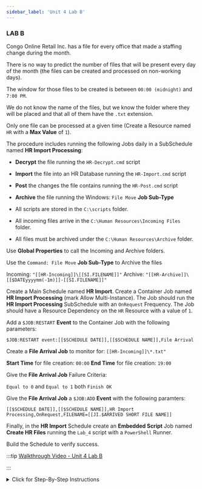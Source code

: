```yaml
---
sidebar_label: 'Unit 4 Lab B'
---
```


### LAB B

Congo Online Retail Inc. has a file for every office that made a staffing change during the month. 

There is no way to predict the number of files that will be present every day of the month (the files can be created and processed on non-working days). 

The window for those files to be created is between ```00:00 (midnight)``` and ```7:00 PM```. 

We do not know the name of the files, but we know the folder where they will be placed and that all of them have the ```.txt``` extension.

Only one file can be processed at a given time (Create a Resource named ```HR``` with a **Max Value** of ```1```). 

The procedure includes running the following Jobs daily in a SubSchedule named **HR Import Processing**:

* **Decrypt** the file running the ```HR-Decrypt.cmd``` script
* **Import** the file into an HR Database running the ```HR-Import.cmd``` script
* **Post** the changes the file contains running the ```HR-Post.cmd``` script
* **Archive** the file running the Windows: ```File Move``` **Job Sub-Type**  

* All scripts are stored in the ```C:\scripts``` folder.
* All incoming files arrive in the ```C:\Human Resources\Incoming Files``` folder.
* All files must be archived under the ```C:\Human Resources\Archive``` folder.

Use **Global Properties** to call the Incoming and Archive folders.

Use the ```Command: File Move``` **Job Sub-Type** to Archive the files 

Incoming: ```"[[HR-Incoming]]\[[SI.FILENAME]]"```
Archive: ```"[[HR-Archive]]\[[$DATEyyyymm(-1m)]]-[[SI.FILENAME]]"```

Create a Main Schedule named **HR Import**. Create a Container Job named **HR Import Processing** (mark Allow Multi-Instance). The Job should run the **HR Import Processing** SubSchedule with an ```OnRequest``` Frequency. The Job should have a Resource Dependency on the ```HR``` Resource with a value of ```1```.

Add a ```$JOB:RESTART``` **Event** to the Container Job with the following parameters:

```
$JOB:RESTART event:[[$SCHEDULE DATE]],[[$SCHEDULE NAME]],File Arrival
```

Create a **File Arrival Job** to monitor for: ```[[HR-Incoming]]\*.txt"```

**Start Time** for file creation: ```00:00```
**End Time** for file creation: ```19:00```

Give the **File Arrival Job** Failure Criteria:

```Equal to 0``` and ```Equal to 1``` both ```Finish OK```

Give the **File Arrival Job** a ```$JOB:ADD``` **Event** with the following paramters:

```
[[$SCHEDULE DATE]],[[$SCHEDULE NAME]],HR Import Processing,OnRequest,FILENAME=[[JI.$ARRIVED SHORT FILE NAME]]
```

Finally, in the **HR Import** Schedule create an **Embedded Script** Job named **Create HR Files** running the ```Lab_4``` script with a ```PowerShell``` Runner.

Build the Schedule to verify success.

<!--
<div>
<video width="320" height="240" controls>
  <source src="videobasic/U4LabB.mp4" type="video/mp4"></source>
Your browser does not support the video tag.
</video>
</div>
-->

:::tip [Walkthrough Video - Unit 4 Lab B](../static/videobasic/U4LabB.mp4)

:::

<details>

<summary>Click for Step-By-Step Instructions</summary>

**Lab Instructions**:  

* Create a **Resource** called **HR** and give it a **Max Value** of ```1```  
* Create a **Global Property** for the **Incoming** folder (for example: **HR-Incoming**)  
* Create a **Global Property** for the **Archive** folder (for example: **HR-Archive**)  
* Create a **SubSchedule** named **HR Import Processing** (this must be a **Monday-Sunday** Schedule Calendar) and add **Documentation** to the Schedule  

* Create **4 Windows Jobs** in the **HR Import Processing SubSchedule** named (in the order listed):  
	* HR-Decrypt  
	```HR-Decrypt.cmd```
	* HR-Import  
	```HR-Import.cmd```
	* HR-Post  
	```HR-Post.cmd```
	* HR-Archive  
		* Use the ```Command: File Move``` Job Sub-Type
		* Use a combination of the **Incoming Global Property** and the ```[[SI.FILENAME]]``` for the **SOURCE**.  
		Example:   
		```“[[HR-Incoming]]\[[SI.FILENAME]]”```

	* Use a combination of the **Archive Global Property**, the ```[[SI.FILENAME]]``` and the **current date** with a ```(-1m)``` offset for the **DESTINATION**.   
    :::note Example   
    ```“[[HR-Archive]]\[[$DATEyyyymm(-1m)]]-[[SI.FILENAME]]”``` 
    :::

:::note
The **Schedule Instance Property** ```[[SI.FILENAME]]``` will be passed by the **File Arrival JOB:ADD Event**
:::

* These Jobs need to run as the ```SMATRAINING\SMAUSER``` User ID
* These Jobs need to run on the ```SMATRAINING``` machine
* These Jobs must run every day
* Do not forget to add **Documentation** to all Jobs
* The Jobs must run in this order:
	* Decrypt
	* Import
	* Post
	* Archive
* Use the Property that points to the ```C:\Scripts``` path for the **Command Lines**

* Create a **main Schedule** named **HR Import** (this must be a **Monday-Sunday** Schedule Calendar)
* **Auto-build** the Schedule ```7``` days in advance for ```1``` day
* **Auto-delete** the Schedule for ```7``` days ago
* Add **Documentation** for the Schedule 
* Create a **Container Job** in the **HR Import Schedul**e named **HR Import Processing**
* The **Container Job** should run the **HR Import Processing SubSchedule**
* The container Job should **Allow Multi-Instance** 
* Add **Documentation**
* Give an **OnRequest** Frequency 
* Give the Job a **Resource Dependency** of ```1```
* Once the **Container Job** “Finishes OK” have an **Event** to do a ```$JOB:RESTART```, for the **File Arrival** Job
	* These are the parameters for the ```$JOB:RESTART``` event:  
```[[$SCHEDULE DATE]],[[$SCHEDULE NAME]],File Arrival```

* Create a File Arrival Job named **File Arrival**
* *Monitor for the following:
```“[[HR-Incoming]]\*.txt”```  
Or   
```“C:\Human Resources\Incoming Files\*.txt”```   
* **Start Time** for file creation should be ```00:00``` (midnight) 
* **End Time** for the file creation should be ```7:00PM```
* Add **Failure Criteria**
	* Set **Comparison Operator** “Equal To” Value “0” Result “Finish OK”   
    And/Or  
	* “OR” Comparison Operator “**Equal To**” Value ```1``` Result “**Finish OK**”   
	* Add **Documentation**
	* Use the ```$JOB:ADD``` **Event** for the txt files when the **File Arrival** finds a **.txt** file
		* The **Event** will add the **Container Job** to the **HR Import Schedule** in the daily
		* **Add** an **Event** to the **File Arrival Job** to pass a **Job Instance Property** named ```[[JI.FILENAME]]``` to capture the file name
* These are the parameters for the ```$JOB:ADD``` Event:
```
[[$SCHEDULE DATE]],[[$SCHEDULE NAME]],HR Import Processing,OnRequest,FILENAME=[[JI.$ARRIVED SHORT FILE NAME]]
```

* To be able to test the configuration, add an **Embedded Script Job** named **Create HR Files** to the **HR Import Schedule**
* The script will create the files under the: 
```C:\Human Resources\Incoming Files``` folder
* Configure the **Windows Job** to use Job Action **Embedded Script** and select the ```Lab_4 script``` 
	* Do not forget to select ```PowerShell``` as the **Runner**
* The Job must run on the ```SMATRAINING``` machine under the ```SMATRAINING\SMAUSER``` account
* Give it the Frequency **Monday-Sunday**
* Add **Documentation**

* Before building the Schedule for today, use the **Workflow Designer** to check your configuration. 

#### HR Import Processing (The SubSchedule)

<a href="imgbasic/445.png" target="_blank"><img src="imgbasic/445.png" width="400"></img></a>

#### HR Import (The Main Schedule)

<a href="imgbasic/446.png" target="_blank"><img src="imgbasic/446.png" width="500"></img></a>

###### (Click Images to Enlarge)

</details>